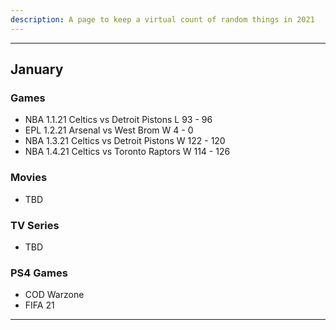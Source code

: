 ```yaml
---
description: A page to keep a virtual count of random things in 2021
---
```

---
## January 
###  Games 
- NBA 1.1.21 Celtics vs Detroit Pistons L 93 - 96
- EPL 1.2.21 Arsenal vs West Brom W 4 - 0
- NBA 1.3.21 Celtics vs Detroit Pistons W 122 - 120
- NBA 1.4.21 Celtics vs Toronto Raptors W 114 - 126

### Movies
- TBD

### TV Series
- TBD

### PS4 Games
- COD Warzone
- FIFA 21
---
